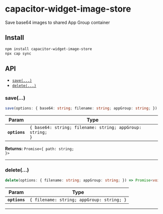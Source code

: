 # capacitor-widget-image-store

Save base64 images to shared App Group container

## Install

```bash
npm install capacitor-widget-image-store
npx cap sync
```

## API

<docgen-index>

* [`save(...)`](#save)
* [`delete(...)`](#delete)

</docgen-index>

<docgen-api>
<!--Update the source file JSDoc comments and rerun docgen to update the docs below-->

### save(...)

```typescript
save(options: { base64: string; filename: string; appGroup: string; }) => Promise<{ path: string; }>
```

| Param         | Type                                                                 |
| ------------- | -------------------------------------------------------------------- |
| **`options`** | <code>{ base64: string; filename: string; appGroup: string; }</code> |

**Returns:** <code>Promise&lt;{ path: string; }&gt;</code>

--------------------


### delete(...)

```typescript
delete(options: { filename: string; appGroup: string; }) => Promise<void>
```

| Param         | Type                                                 |
| ------------- | ---------------------------------------------------- |
| **`options`** | <code>{ filename: string; appGroup: string; }</code> |

--------------------

</docgen-api>
